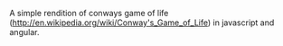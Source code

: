 A simple rendition of conways game of life (http://en.wikipedia.org/wiki/Conway's_Game_of_Life) in javascript and angular.
